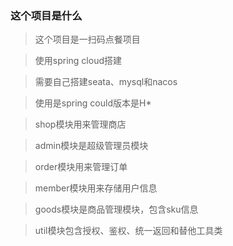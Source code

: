 ### 这个项目是什么
>这个项目是一扫码点餐项目

>使用spring cloud搭建

>需要自己搭建seata、mysql和nacos

>使用是spring could版本是H*

>shop模块用来管理商店
 
>admin模块是超级管理员模块

>order模块用来管理订单

>member模块用来存储用户信息

>goods模块是商品管理模块，包含sku信息

>util模块包含授权、鉴权、统一返回和替他工具类